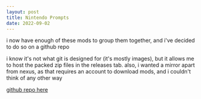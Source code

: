 ```yaml
---
layout: post
title: Nintendo Prompts
date: 2022-09-02
---
```


i now have enough of these mods to group them together,  and i've decided to do
so on a github repo

i know it's not what git is designed for (it's mostly images), but it allows me
to host the packed zip files in the releases tab. also, i wanted a mirror apart
from nexus,  as that requires an account to download mods, and i couldn't think
of any other way

[github repo here](https://github.com/ZeusOfTheCrows/nsx-button-prompts)
